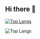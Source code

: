 ## Hi there 👋

[![Top Langs](https://github-readme-stats-tau-eight-76.vercel.app/api/top-langs/?username=Francisco-Gabriel-Ruiz-Ruiz)](https://github.com/anuraghazra/github-readme-stats)

![Top Langs](https://github-readme-stats-tau-eight-76.vercel.app/api/top-langs/?username=Francisco-Gabriel-Ruiz-Ruiz&layout=donut-vertical)
